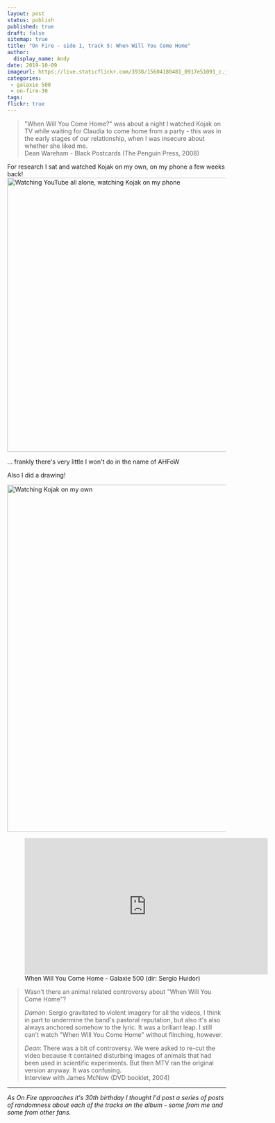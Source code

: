 ```yaml
---
layout: post
status: publish
published: true
draft: false
sitemap: true
title: "On Fire - side 1, track 5: When Will You Come Home"
author:
  display_name: Andy
date: 2019-10-09
imageurl: https://live.staticflickr.com/3938/15604180481_0917e51091_c.jpg
categories:
 - galaxie 500
 - on-fire-30
tags:
flickr: true
---
```


> "When Will You Come Home?" was about a night I watched Kojak on TV while waiting for Claudia to come home from a party - this was in the early stages of our relationship, when I was insecure about whether she liked me.  
> Dean Wareham - Black Postcards (The Penguin Press, 2008)

For research I sat and watched Kojak on my own, on my phone a few weeks back!
<a data-flickr-embed="true"  href="https://www.flickr.com/photos/grange85/15604180481/in/photolist-pLTvdv-2E3CZ" title="Watching YouTube all alone, watching Kojak on my phone"><img src="https://live.staticflickr.com/3938/15604180481_0917e51091_c.jpg" width="800" height="632" alt="Watching YouTube all alone, watching Kojak on my phone"></a>

... frankly there's very little I won't do in the name of AHFoW

Also I did a drawing!

<a data-flickr-embed="true"  href="https://www.flickr.com/photos/grange85/48825574552/in/datetaken/" title="Watching Kojak on my own"><img src="https://live.staticflickr.com/65535/48825574552_5c6872e9f9_c.jpg" width="800" height="800" alt="Watching Kojak on my own"></a>

<figure class="caption aligncenter"><iframe width="560" height="315" src="https://www.youtube.com/embed/EloWhfc3ANY" frameborder="0" allowfullscreen></iframe><figcaption class="caption-text">When Will You Come Home - Galaxie 500 (dir: Sergio Huidor)</figcaption></figure>

> Wasn't there an animal related controversy about "When Will You Come Home"?  
>  
> *Damon*: Sergio gravitated to violent imagery for all the videos, I think in part to undermine the band's pastoral reputation, but also it's also always anchored somehow to the lyric. It was a briliant leap. I still can't watch "When Will You Come Home" without flinching, however.
>  
> *Dean*: There was a bit of controversy. We were asked to re-cut the video because it contained disturbing images of animals that had been used in scientific experiments. But then MTV ran the original version anyway. It was confusing.  
> Interview with James McNew (DVD booklet, 2004)

---

_As On Fire approaches it's 30th birthday I thought I'd post a series of posts of randomness about each of the tracks on the album - some from me and some from other fans._